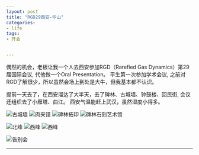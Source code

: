 ```yaml
---
layout: post
title: "RGD29西安-华山"
categories:
- life
tags:
- 开会


---
```


偶然的机会，老板让我一个人去西安参加RGD（Rarefied Gas Dynamics）第29届国际会议, 代他做一个Oral Presentation。
平生第一次参加学术会议, 之前对RGD了解很少，所以虽然会场上到处是大牛，但我基本都不认识。

提前一天去了，在西安溜达了大半天，去了碑林、古城墙、钟鼓楼、回民街, 会议还组织去了小雁塔、曲江。
西安气温能赶上武汉，虽然湿度小得多。

![古城墙](http://i1156.photobucket.com/albums/p578/zhulianhua121/Xi-an/WP_20140713_07_57_57_Pro_zps195718bb.jpg)
![肉夹馍](https://www.dropbox.com/s/tk95gze39z7vuc0/WP_20140713_07_57_57_Pro.jpg)
![碑林拓印](http://i1156.photobucket.com/albums/p578/zhulianhua121/Xi-an/WP_20140713_08_48_14_Pro_zps317ad9e4.jpg)
![碑林石刻艺术馆](http://i1156.photobucket.com/albums/p578/zhulianhua121/Xi-an/WP_20140713_09_17_16_Pro_zps64f21628.jpg)

![北峰](http://i1156.photobucket.com/albums/p578/zhulianhua121/Xi-an/dark_a_zps01db3e29.jpg)
![西峰](http://i1156.photobucket.com/albums/p578/zhulianhua121/Xi-an/WP_20140719_19_18_45_Pro_zpsa8566071.jpg)
![西峰](http://i1156.photobucket.com/albums/p578/zhulianhua121/Xi-an/WP_20140720_07_39_48_Pro_zpsa4e16375.jpg)

![告别会](http://i1156.photobucket.com/albums/p578/zhulianhua121/Xi-an/dark_a_zps01db3e29.jpg)








-----

